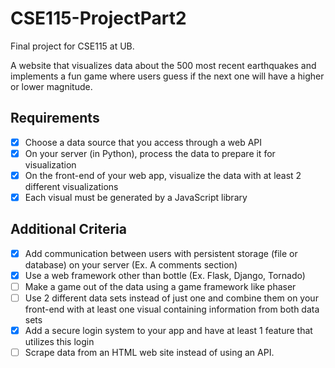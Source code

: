 # CSE115-ProjectPart2
Final project for CSE115 at UB. 

A website that visualizes data about the 500 most recent earthquakes 
and implements a fun game where users guess if the next one will have a higher or lower magnitude.


## Requirements
- [x] Choose a data source that you access through a web API
- [x] On your server (in Python), process the data to prepare it for visualization
- [x] On the front-end of your web app, visualize the data with at least 2 different visualizations
- [x] Each visual must be generated by a JavaScript library

## Additional Criteria
- [x] Add communication between users with persistent storage (file or database) on your server (Ex. A comments section)
- [x] Use a web framework other than bottle (Ex. Flask, Django, Tornado)
- [ ] Make a game out of the data using a game framework like phaser
- [ ] Use 2 different data sets instead of just one and combine them on your front-end with at least one visual containing information from both data sets
- [x] Add a secure login system to your app and have at least 1 feature that utilizes this login
- [ ] Scrape data from an HTML web site instead of using an API. 
